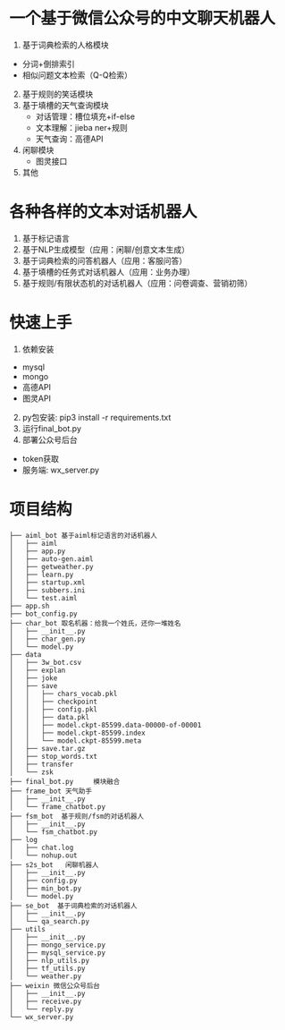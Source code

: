 # 一个基于微信公众号的中文聊天机器人
1. 基于词典检索的人格模块
  - 分词+倒排索引
  - 相似问题文本检索（Q-Q检索）
2. 基于规则的笑话模块
3. 基于填槽的天气查询模块
   - 对话管理：槽位填充+if-else
   - 文本理解：jieba ner+规则
   - 天气查询：高德API
4. 闲聊模块
   - 图灵接口
5. 其他

# 各种各样的文本对话机器人
1. 基于标记语言
2. 基于NLP生成模型（应用：闲聊/创意文本生成）
3. 基于词典检索的问答机器人（应用：客服问答）
4. 基于填槽的任务式对话机器人（应用：业务办理）
5. 基于规则/有限状态机的对话机器人（应用：问卷调查、营销初筛）

# 快速上手
1. 依赖安装
  - mysql
  - mongo
  - 高德API
  - 图灵API
2. py包安装: pip3 install -r requirements.txt
3. 运行final_bot.py
4. 部署公众号后台
  - token获取
  - 服务端: wx_server.py


# 项目结构
```
├── aiml_bot 基于aiml标记语言的对话机器人
│   ├── aiml
│   ├── app.py
│   ├── auto-gen.aiml
│   ├── getweather.py
│   ├── learn.py
│   ├── startup.xml
│   ├── subbers.ini
│   └── test.aiml
├── app.sh
├── bot_config.py
├── char_bot 取名机器：给我一个姓氏，还你一堆姓名
│   ├── __init__.py
│   ├── char_gen.py
│   └── model.py
├── data
│   ├── 3w_bot.csv
│   ├── explan
│   ├── joke
│   ├── save 
│   │   ├── chars_vocab.pkl
│   │   ├── checkpoint
│   │   ├── config.pkl
│   │   ├── data.pkl
│   │   ├── model.ckpt-85599.data-00000-of-00001
│   │   ├── model.ckpt-85599.index
│   │   └── model.ckpt-85599.meta
│   ├── save.tar.gz
│   ├── stop_words.txt
│   ├── transfer
│   └── zsk
├── final_bot.py     模块融合
├── frame_bot 天气助手
│   ├── __init__.py
│   └── frame_chatbot.py
├── fsm_bot  基于规则/fsm的对话机器人
│   ├── __init__.py
│   └── fsm_chatbot.py
├── log
│   ├── chat.log
│   └── nohup.out
├── s2s_bot   闲聊机器人
│   ├── __init__.py
│   ├── config.py
│   ├── min_bot.py
│   └── model.py
├── se_bot  基于词典检索的对话机器人
│   ├── __init__.py
│   └── qa_search.py
├── utils
│   ├── __init__.py
│   ├── mongo_service.py
│   ├── mysql_service.py
│   ├── nlp_utils.py
│   ├── tf_utils.py
│   └── weather.py
├── weixin 微信公众号后台
│   ├── __init__.py
│   ├── receive.py
│   └── reply.py
└── wx_server.py

```